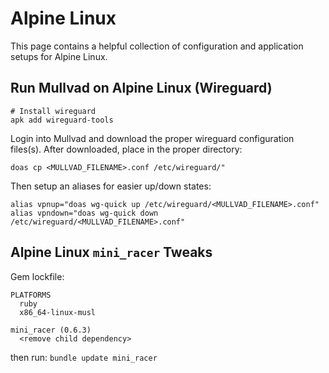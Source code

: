 # Alpine Linux

This page contains a helpful collection of configuration and application setups for Alpine Linux.

## Run Mullvad on Alpine Linux (Wireguard)


    # Install wireguard
    apk add wireguard-tools


Login into Mullvad and download the proper wireguard configuration files(s). After downloaded, place in the proper directory:


    doas cp <MULLVAD_FILENAME>.conf /etc/wireguard/"


Then setup an aliases for easier up/down states:


    alias vpnup="doas wg-quick up /etc/wireguard/<MULLVAD_FILENAME>.conf"
    alias vpndown="doas wg-quick down /etc/wireguard/<MULLVAD_FILENAME>.conf"

## Alpine Linux `mini_racer` Tweaks

Gem lockfile:


    PLATFORMS
      ruby
      x86_64-linux-musl

    mini_racer (0.6.3)
      <remove child dependency>


then run: `bundle update mini_racer`
